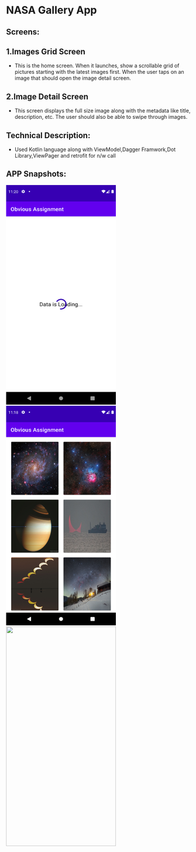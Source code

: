 # NASA Gallery App

## Screens:

## 1.Images Grid Screen

* This is the home screen. When it launches, show a scrollable grid of pictures starting with the latest images first. When the user taps on an image that should open the image detail screen.

## 2.Image Detail Screen

* This screen displays the full size image along with the metadata like title, description, etc. The user should also be able to swipe through images.

## Technical Description:
* Used Kotlin language along with ViewModel,Dagger Framwork,Dot Library,ViewPager and retrofit for n/w call

## APP Snapshots:
<img src="app/doc/1.png" width="300" height="600">     <img src="app/doc/2.png" width="300" height="600">   <img src="app/doc/3.png" width="300" height="600">






